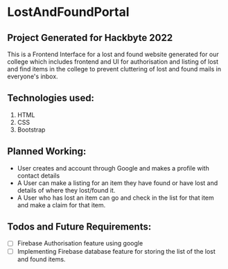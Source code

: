 # LostAndFoundPortal
## Project Generated for Hackbyte 2022

This is a Frontend Interface for a lost and found website generated for our college which includes frontend and UI for authorisation and listing of lost and find items in the college to prevent cluttering of lost and found mails in everyone's inbox.

## Technologies used: 
1. HTML
1. CSS 
1. Bootstrap

## Planned Working: 
- User creates and account through Google and makes a profile with contact details
- A User can make a listing for an item they have found or have lost and details of where they lost/found it.
- A User who has lost an item can go and check in the list for that item and make a claim for that item.

## Todos and Future Requirements:
- [ ] Firebase Authorisation feature using google
- [ ] Implementing Firebase database feature for storing the list of the lost and found items.
